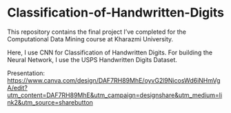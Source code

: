 # Classification-of-Handwritten-Digits
This repository contains the final project I’ve completed for the Computational Data Mining course at Kharazmi University.

Here, I use CNN for Classification of Handwritten Digits. For building the Neural Network, I use the USPS Handwritten Digits Dataset.

Presentation: https://www.canva.com/design/DAF7RH89MhE/oyvG2l9NicosWd6iNHmVgA/edit?utm_content=DAF7RH89MhE&utm_campaign=designshare&utm_medium=link2&utm_source=sharebutton
